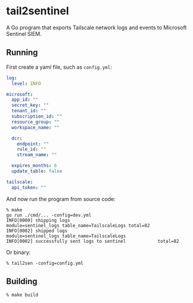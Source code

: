 # tail2sentinel

A Go program that exports Tailscale network logs and events to Microsoft Sentinel SIEM.

## Running

First create a yaml file, such as `config.yml`:
```yaml
log:
  level: INFO

microsoft:
  app_id: ""
  secret_key: ""
  tenant_id: ""
  subscription_id: ""
  resource_group: ""
  workspace_name: ""

  dcr:
    endpoint: ""
    rule_id: ""
    stream_name: ""

  expires_months: 6
  update_table: false

tailscale:
  api_token: ""
```

And now run the program from source code:
```shell
% make
go run ./cmd/... -config=dev.yml
INFO[0000] shipping logs                                 module=sentinel_logs table_name=TailscaleLogs total=82
INFO[0002] shipped logs                                  module=sentinel_logs table_name=TailscaleLogs
INFO[0002] successfully sent logs to sentinel            total=82
```

Or binary:
```shell
% tail2sen -config=config.yml
```

## Building

```shell
% make build
```
